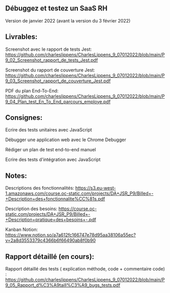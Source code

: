 ## Débuggez et testez un SaaS RH


Version de janvier 2022 (avant la version du 3 février 2022)


## Livrables:

Screenshot avec le rapport de tests Jest: https://github.com/charleslippens/CharlesLippens_9_07012022/blob/main/P9_02_Screenshot_rapport_de_tests_Jest.pdf

Screenshot du rapport de couverture Jest: https://github.com/charleslippens/CharlesLippens_9_07012022/blob/main/P9_03_Screenshot_rapport_de_couverture_Jest.pdf

PDF du plan End-To-End: https://github.com/charleslippens/CharlesLippens_9_07012022/blob/main/P9_04_Plan_test_En_To_End_parcours_employe.pdf


## Consignes:

Ecrire des tests unitaires avec JavaScript

Débugger une application web avec le Chrome Debugger

Rédiger un plan de test end-to-end manuel

Ecrire des tests d'intégration avec JavaScript


## Notes:

Descriptions des fonctionnalités: https://s3.eu-west-1.amazonaws.com/course.oc-static.com/projects/DA+JSR_P9/Billed+-+Description+des+fonctionnalite%CC%81s.pdf

Description des besoins: https://course.oc-static.com/projects/DA+JSR_P9/Billed+-+Description+pratique+des+besoins+-.pdf

Kanban Notion: https://www.notion.so/a7a612fc166747e78d95aa38106a55ec?v=2a8d3553379c4366b6f66490ab8f0b90

## Rapport détaillé (en cours):

Rapport détaillé des tests ( explication méthode, code +  commentaire code) : 
https://github.com/charleslippens/CharlesLippens_9_07012022/blob/main/P9_05_Rapport_d%C3%A9taill%C3%A9_bugs_tests.pdf
